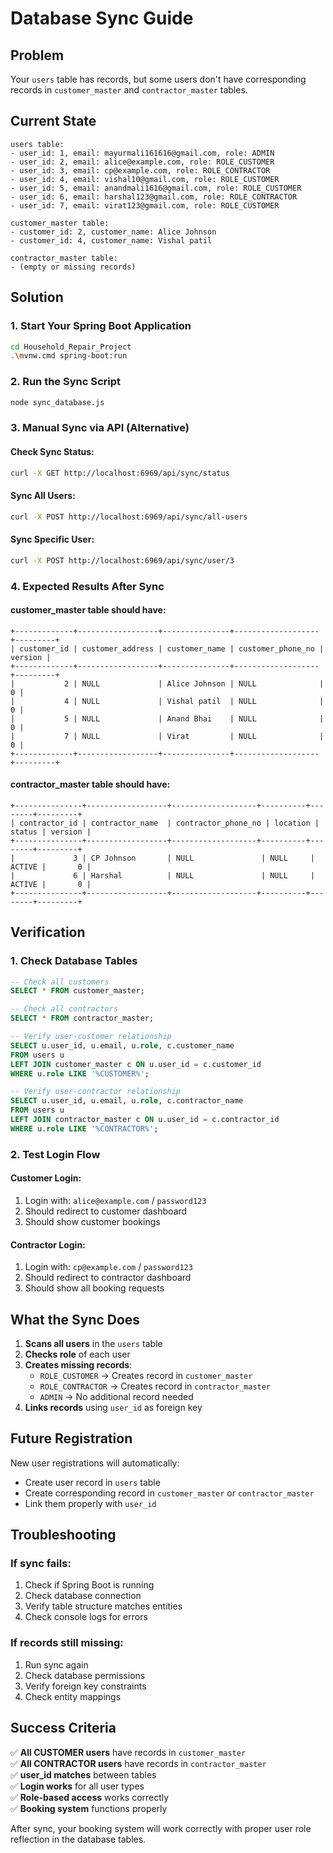 # Database Sync Guide

## Problem
Your `users` table has records, but some users don't have corresponding records in `customer_master` and `contractor_master` tables.

## Current State
```
users table:
- user_id: 1, email: mayurmali161616@gmail.com, role: ADMIN
- user_id: 2, email: alice@example.com, role: ROLE_CUSTOMER
- user_id: 3, email: cp@example.com, role: ROLE_CONTRACTOR
- user_id: 4, email: vishal10@gmail.com, role: ROLE_CUSTOMER
- user_id: 5, email: anandmali1616@gmail.com, role: ROLE_CUSTOMER
- user_id: 6, email: harshal123@gmail.com, role: ROLE_CONTRACTOR
- user_id: 7, email: virat123@gmail.com, role: ROLE_CUSTOMER

customer_master table:
- customer_id: 2, customer_name: Alice Johnson
- customer_id: 4, customer_name: Vishal patil

contractor_master table:
- (empty or missing records)
```

## Solution

### 1. Start Your Spring Boot Application
```bash
cd Household_Repair_Project
.\mvnw.cmd spring-boot:run
```

### 2. Run the Sync Script
```bash
node sync_database.js
```

### 3. Manual Sync via API (Alternative)

#### Check Sync Status:
```bash
curl -X GET http://localhost:6969/api/sync/status
```

#### Sync All Users:
```bash
curl -X POST http://localhost:6969/api/sync/all-users
```

#### Sync Specific User:
```bash
curl -X POST http://localhost:6969/api/sync/user/3
```

### 4. Expected Results After Sync

#### customer_master table should have:
```
+-------------+------------------+---------------+-------------------+---------+
| customer_id | customer_address | customer_name | customer_phone_no | version |
+-------------+------------------+---------------+-------------------+---------+
|           2 | NULL             | Alice Johnson | NULL              |       0 |
|           4 | NULL             | Vishal patil  | NULL              |       0 |
|           5 | NULL             | Anand Bhai    | NULL              |       0 |
|           7 | NULL             | Virat         | NULL              |       0 |
+-------------+------------------+---------------+-------------------+---------+
```

#### contractor_master table should have:
```
+---------------+------------------+-------------------+----------+--------+---------+
| contractor_id | contractor_name  | contractor_phone_no | location | status | version |
+---------------+------------------+-------------------+----------+--------+---------+
|             3 | CP Johnson       | NULL               | NULL     | ACTIVE |       0 |
|             6 | Harshal          | NULL               | NULL     | ACTIVE |       0 |
+---------------+------------------+-------------------+----------+--------+---------+
```

## Verification

### 1. Check Database Tables
```sql
-- Check all customers
SELECT * FROM customer_master;

-- Check all contractors
SELECT * FROM contractor_master;

-- Verify user-customer relationship
SELECT u.user_id, u.email, u.role, c.customer_name 
FROM users u 
LEFT JOIN customer_master c ON u.user_id = c.customer_id 
WHERE u.role LIKE '%CUSTOMER%';

-- Verify user-contractor relationship
SELECT u.user_id, u.email, u.role, c.contractor_name 
FROM users u 
LEFT JOIN contractor_master c ON u.user_id = c.contractor_id 
WHERE u.role LIKE '%CONTRACTOR%';
```

### 2. Test Login Flow

#### Customer Login:
1. Login with: `alice@example.com` / `password123`
2. Should redirect to customer dashboard
3. Should show customer bookings

#### Contractor Login:
1. Login with: `cp@example.com` / `password123`
2. Should redirect to contractor dashboard
3. Should show all booking requests

## What the Sync Does

1. **Scans all users** in the `users` table
2. **Checks role** of each user
3. **Creates missing records**:
   - `ROLE_CUSTOMER` → Creates record in `customer_master`
   - `ROLE_CONTRACTOR` → Creates record in `contractor_master`
   - `ADMIN` → No additional record needed
4. **Links records** using `user_id` as foreign key

## Future Registration

New user registrations will automatically:
- Create user record in `users` table
- Create corresponding record in `customer_master` or `contractor_master`
- Link them properly with `user_id`

## Troubleshooting

### If sync fails:
1. Check if Spring Boot is running
2. Check database connection
3. Verify table structure matches entities
4. Check console logs for errors

### If records still missing:
1. Run sync again
2. Check database permissions
3. Verify foreign key constraints
4. Check entity mappings

## Success Criteria

✅ **All CUSTOMER users** have records in `customer_master`  
✅ **All CONTRACTOR users** have records in `contractor_master`  
✅ **user_id matches** between tables  
✅ **Login works** for all user types  
✅ **Role-based access** works correctly  
✅ **Booking system** functions properly  

After sync, your booking system will work correctly with proper user role reflection in the database tables.




